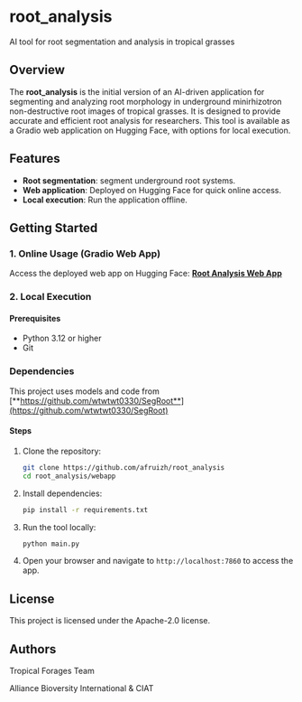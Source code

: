 # root_analysis
AI tool for root segmentation and analysis in tropical grasses

## Overview

The **root_analysis** is the initial version of an AI-driven application for segmenting and analyzing root morphology in underground minirhizotron non-destructive root images of tropical grasses. It is designed to provide accurate and efficient root analysis for researchers. This tool is available as a Gradio web application on Hugging Face, with options for local execution.


## Features
- **Root segmentation**: segment underground root systems.
- **Web application**: Deployed on Hugging Face for quick online access.
- **Local execution**: Run the application offline.

## Getting Started

### 1. Online Usage (Gradio Web App)
Access the deployed web app on Hugging Face:
[**Root Analysis Web App**](https://huggingface.co/spaces/anfruizhu/root_analysis)

### 2. Local Execution

#### Prerequisites
- Python 3.12 or higher
- Git

### Dependencies
This project uses models and code from [**https://github.com/wtwtwt0330/SegRoot**](https://github.com/wtwtwt0330/SegRoot)

#### Steps
1. Clone the repository:
   ```bash
   git clone https://github.com/afruizh/root_analysis
   cd root_analysis/webapp
   ```
2. Install dependencies:
   ```bash
   pip install -r requirements.txt
   ```
3. Run the tool locally:
   ```bash
   python main.py
   ```
4. Open your browser and navigate to `http://localhost:7860` to access the app.

## License
This project is licensed under the Apache-2.0 license.

## Authors
Tropical Forages Team

Alliance Bioversity International & CIAT